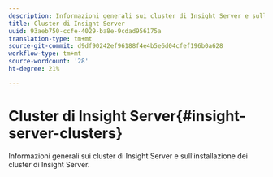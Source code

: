 ```yaml
---
description: Informazioni generali sui cluster di Insight Server e sull’installazione dei cluster di Insight Server.
title: Cluster di Insight Server
uuid: 93aeb750-ccfe-4029-ba8e-9cdad956175a
translation-type: tm+mt
source-git-commit: d9df90242ef96188f4e4b5e6d04cfef196b0a628
workflow-type: tm+mt
source-wordcount: '28'
ht-degree: 21%

---
```



# Cluster di Insight Server{#insight-server-clusters}

Informazioni generali sui cluster di Insight Server e sull’installazione dei cluster di Insight Server.

